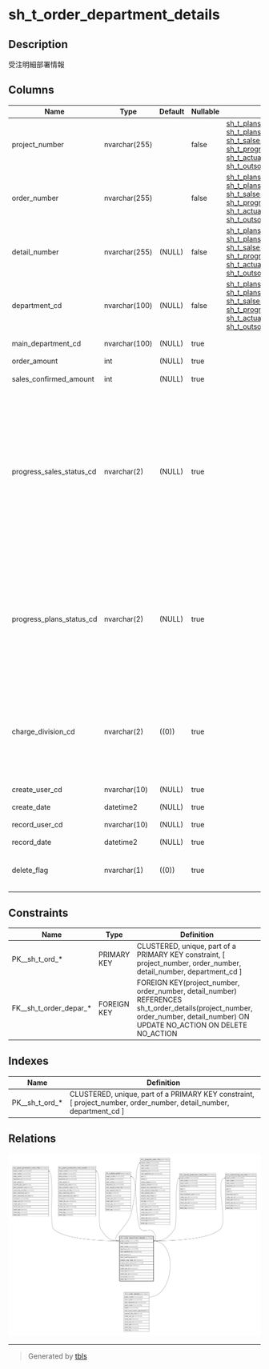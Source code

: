 # sh_t_order_department_details

## Description

受注明細部署情報

## Columns

| Name | Type | Default | Nullable | Children | Parents | Comment |
| ---- | ---- | ------- | -------- | -------- | ------- | ------- |
| project_number | nvarchar(255) |  | false | [sh_t_plans_production_costs_info](sh_t_plans_production_costs_info.md) [sh_t_plans_production_costs_saved](sh_t_plans_production_costs_saved.md) [sh_t_salses_saved](sh_t_salses_saved.md) [sh_t_progress_sales_info](sh_t_progress_sales_info.md) [sh_t_actual_production_costs_info](sh_t_actual_production_costs_info.md) [sh_t_outsourcing_cost_info](sh_t_outsourcing_cost_info.md) | [sh_t_order_details](sh_t_order_details.md) | PRNo. |
| order_number | nvarchar(255) |  | false | [sh_t_plans_production_costs_info](sh_t_plans_production_costs_info.md) [sh_t_plans_production_costs_saved](sh_t_plans_production_costs_saved.md) [sh_t_salses_saved](sh_t_salses_saved.md) [sh_t_progress_sales_info](sh_t_progress_sales_info.md) [sh_t_actual_production_costs_info](sh_t_actual_production_costs_info.md) [sh_t_outsourcing_cost_info](sh_t_outsourcing_cost_info.md) | [sh_t_order_details](sh_t_order_details.md) | 受注No. |
| detail_number | nvarchar(255) | (NULL) | false | [sh_t_plans_production_costs_info](sh_t_plans_production_costs_info.md) [sh_t_plans_production_costs_saved](sh_t_plans_production_costs_saved.md) [sh_t_salses_saved](sh_t_salses_saved.md) [sh_t_progress_sales_info](sh_t_progress_sales_info.md) [sh_t_actual_production_costs_info](sh_t_actual_production_costs_info.md) [sh_t_outsourcing_cost_info](sh_t_outsourcing_cost_info.md) | [sh_t_order_details](sh_t_order_details.md) | 明細No. |
| department_cd | nvarchar(100) | (NULL) | false | [sh_t_plans_production_costs_info](sh_t_plans_production_costs_info.md) [sh_t_plans_production_costs_saved](sh_t_plans_production_costs_saved.md) [sh_t_salses_saved](sh_t_salses_saved.md) [sh_t_progress_sales_info](sh_t_progress_sales_info.md) [sh_t_actual_production_costs_info](sh_t_actual_production_costs_info.md) [sh_t_outsourcing_cost_info](sh_t_outsourcing_cost_info.md) |  | 部署ID |
| main_department_cd | nvarchar(100) | (NULL) | true |  |  | 主担当部署ID |
| order_amount | int | (NULL) | true |  |  | 受注金額 |
| sales_confirmed_amount | int | (NULL) | true |  |  | 売上確定済金額 |
| progress_sales_status_cd | nvarchar(2) | (NULL) | true |  |  | 進捗ステータスコード（売上）:1売上未入力、2売上未入力（実績無し）、3売上入力中、4売上確定済、5売上最終確定済、6売上連携済 |
| progress_plans_status_cd | nvarchar(2) | (NULL) | true |  |  | 進捗ステータスコード（予定工数）:1予定工数未入力、2予定工数入力中、3予定工数確定済、4予定工数最終確定済 |
| charge_division_cd | nvarchar(2) | ((0)) | true |  |  | 担当課コード:0なし、1課、2課、3課、4課、5課、6課、7課、8課、9課、10課 |
| create_user_cd | nvarchar(10) | (NULL) | true |  |  | 作成者コード |
| create_date | datetime2 | (NULL) | true |  |  | 作成日時 |
| record_user_cd | nvarchar(10) | (NULL) | true |  |  | 更新者コード |
| record_date | datetime2 | (NULL) | true |  |  | 更新日時 |
| delete_flag | nvarchar(1) | ((0)) | true |  |  | 削除フラグ:0未削除、1削除済 |

## Constraints

| Name | Type | Definition |
| ---- | ---- | ---------- |
| PK__sh_t_ord_* | PRIMARY KEY | CLUSTERED, unique, part of a PRIMARY KEY constraint, [ project_number, order_number, detail_number, department_cd ] |
| FK__sh_t_order_depar_* | FOREIGN KEY | FOREIGN KEY(project_number, order_number, detail_number) REFERENCES sh_t_order_details(project_number, order_number, detail_number) ON UPDATE NO_ACTION ON DELETE NO_ACTION |

## Indexes

| Name | Definition |
| ---- | ---------- |
| PK__sh_t_ord_* | CLUSTERED, unique, part of a PRIMARY KEY constraint, [ project_number, order_number, detail_number, department_cd ] |

## Relations

![er](sh_t_order_department_details.svg)

---

> Generated by [tbls](https://github.com/k1LoW/tbls)
